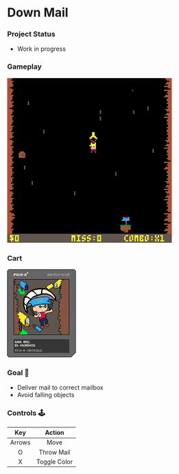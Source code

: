 # Down Mail

### Project Status
- Work in progress 

### Gameplay
![gameplay](https://github.com/sugarvoid/down-mail/blob/master/gameplay.gif)
<br>

### Cart
![cart](https://github.com/sugarvoid/down-mail/blob/master/down_mail.p8.png)


### Goal :dart:

-   Deliver mail to correct mailbox
-   Avoid falling objects

### Controls :joystick:

|  Key   |   Action   |
| :----: | :--------: |
| Arrows |    Move    |
|   O    | Throw Mail |
|   X    | Toggle Color |